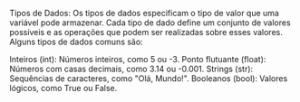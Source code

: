 Tipos de Dados:
Os tipos de dados especificam o tipo de valor que uma variável pode armazenar. Cada tipo de dado define um conjunto de valores possíveis e as operações que podem ser realizadas sobre esses valores. Alguns tipos de dados comuns são:

Inteiros (int): Números inteiros, como 5 ou -3.
Ponto flutuante (float): Números com casas decimais, como 3.14 ou -0.001.
Strings (str): Sequências de caracteres, como "Olá, Mundo!".
Booleanos (bool): Valores lógicos, como True ou False.
